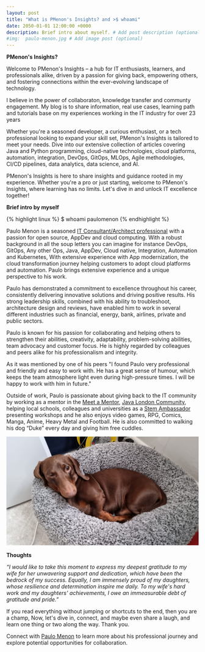```yaml
---
layout: post
title: "What is PMenon's Insights? and >$ whoami"
date: 2050-01-01 12:00:00 +0000
description: Brief intro about myself. # Add post description (optional)
#img:  paulo-menon.jpg # Add image post (optional)
---
```

**PMenon's Insights?**

Welcome to PMenon's Insights – a hub for IT enthusiasts, learners, and professionals alike, driven by a passion for giving back, empowering others, and fostering connections within the ever-evolving landscape of technology.

I believe in the power of collaboraton, knowledge transfer and communty engagement. My blog is to share information, real use cases, learning path and tutorials base on my experiences working in the IT industry for over 23 years

Whether you're a seasoned developer, a curious enthusiast, or a tech professional looking to expand your skill set, PMenon's Insights is tailored to meet your needs. Dive into our extensive collection of articles covering Java and Python programming, cloud-native technologies, cloud platforms, automation, integration, DevOps, GitOps, MLOps, Agile methodologies, CI/CD pipelines, data analytics, data science, and AI.


PMenon's Insights is here to share insights and guidance rooted in my experience. Whether you're a pro or just starting, welcome to PMenon's Insights, where learning has no limits. Let's dive in and unlock IT excellence together!

**Brief intro by myself**

{% highlight linux %}
$ whoami
paulomenon
{% endhighlight %}

Paulo Menon is a seasoned [IT Consultant/Architect professional](https://www.linkedin.com/in/paulomenon/) with a passion for open source, AppDev and cloud computing. With a robust background in all the soup letters you can imagine for instance DevOps, GitOps, Any other Ops, Java, AppDev, Cloud native, Integration, Automation and Kubernetes, With extensive experience with App modernization, the cloud transformation journey helping customers to adopt cloud platforms and automation. Paulo brings extensive experience and a unique perspective to his work.

Paulo has demonstrated a commitment to excellence throughout his career, consistently delivering innovative solutions and driving positive results. His strong leadership skills, combined with his ability to troubleshoot, architecture design and reviews, have enabled him to work in several different industries such as financial, energy, bank, airlines, private and public sectors.

Paulo is known for his passion for collaborating and helping others to strengthen their abilities, creativity, adaptability, problem-solving abilities, team advocacy and customer focus. He is highly regarded by colleagues and peers alike for his professionalism and integrity. 

As it was mentioned by one of his peers "I found Paulo very professional and friendly and easy to work with. He has a great sense of humour, which keeps the team atmosphere light even during high-pressure times. I will be happy to work with him in future."

Outside of work, Paulo is passionate about giving back to the IT community by working as a mentor in the [Meet a Mentor](https://meetamentor.co.uk/), [Java London Community](https://www.londonjavacommunity.co.uk/), helping local schools, colleagues and universities as a [Stem Ambassador](https://www.stem.org.uk/) presenting workshops and he also enjoys video games, RPG, Comics, Manga, Anime, Heavy Metal and Football. He is also committed to walking his dog “Duke” every day and giving him free cuddles.


![image](../assets/img/duke.jpg)

**Thoughts**

*“I would like to take this moment to express my deepest gratitude to my wife for her unwavering support and dedication, which have been the bedrock of my success. Equally, I am immensely proud of my daughters, whose resilience and determination inspire me daily. To my wife's hard work and my daughters' achievements, I owe an immeasurable debt of gratitude and pride.”*

If you read everything without jumping or shortcuts to the end, then you are a champ, Now, let's dive in, connect, and maybe even share a laugh, and learn one thing or two along the way. Thank you.


Connect with [Paulo Menon](https://twitter.com/menon_paulo) to learn more about his professional journey and explore potential opportunities for collaboration.


